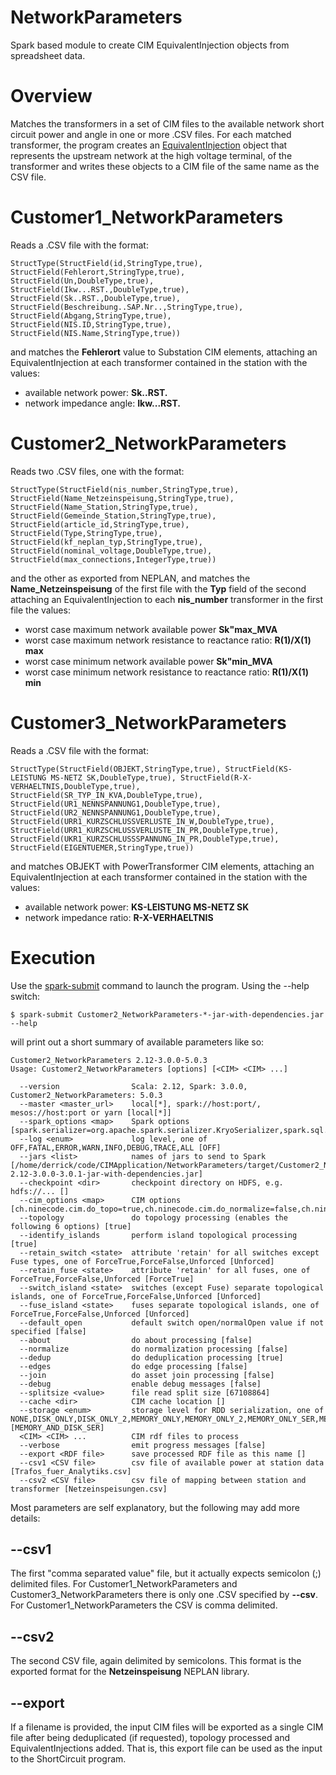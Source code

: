 NetworkParameters
======

Spark based module to create CIM EquivalentInjection objects from spreadsheet data.

# Overview

Matches the transformers in a set of CIM files to the
available network short circuit power and angle in one or more .CSV files.
For each matched transformer, the program creates an
[EquivalentInjection](https://derrickoswald.github.io/CIMSpark/doc/scaladocs/ch/ninecode/model/EquivalentInjection.html)
object that represents the upstream network at the high voltage terminal,
of the transformer and writes these objects to a
CIM file of the same name as the CSV file.

# Customer1_NetworkParameters

Reads a .CSV file with the format:
```
StructType(StructField(id,StringType,true), StructField(Fehlerort,StringType,true), StructField(Un,DoubleType,true), StructField(Ikw...RST.,DoubleType,true), StructField(Sk..RST.,DoubleType,true), StructField(Beschreibung..SAP.Nr..,StringType,true), StructField(Abgang,StringType,true), StructField(NIS.ID,StringType,true), StructField(NIS.Name,StringType,true))
```
and matches the **Fehlerort** value to Substation CIM elements,
attaching an EquivalentInjection at each transformer contained in the station with the values:

- available network power: **Sk..RST.**
- network impedance angle: **Ikw...RST.**

# Customer2_NetworkParameters

Reads two .CSV files, one with the format:
```
StructType(StructField(nis_number,StringType,true), StructField(Name_Netzeinspeisung,StringType,true), StructField(Name_Station,StringType,true), StructField(Gemeinde_Station,StringType,true), StructField(article_id,StringType,true), StructField(Type,StringType,true), StructField(kf_neplan_typ,StringType,true), StructField(nominal_voltage,DoubleType,true), StructField(max_connections,IntegerType,true))
```
and the other as exported from NEPLAN, and matches the **Name_Netzeinspeisung** of the first
file with the **Typ** field of the second attaching an EquivalentInjection to each
**nis_number** transformer in the first file the values:

- worst case maximum network available power **Sk"max_MVA**
- worst case maximum network resistance to reactance ratio: **R(1)/X(1) max**
- worst case minimum network available power **Sk"min_MVA**
- worst case minimum network resistance to reactance ratio: **R(1)/X(1) min**

# Customer3_NetworkParameters

Reads a .CSV file with the format:
```
StructType(StructField(OBJEKT,StringType,true), StructField(KS-LEISTUNG MS-NETZ SK,DoubleType,true), StructField(R-X-VERHAELTNIS,DoubleType,true), StructField(SR_TYP_IN_KVA,DoubleType,true), StructField(UR1_NENNSPANNUNG1,DoubleType,true), StructField(UR2_NENNSPANNUNG1,DoubleType,true), StructField(URR1_KURZSCHLUSSVERLUSTE_IN_W,DoubleType,true), StructField(URR1_KURZSCHLUSSVERLUSTE_IN_PR,DoubleType,true), StructField(UKR1_KURZSCHLUSSSPANNUNG_IN_PR,DoubleType,true), StructField(EIGENTUEMER,StringType,true))
```

and matches OBJEKT with PowerTransformer CIM elements,
attaching an EquivalentInjection at each transformer contained in the station with the values:

- available network power: **KS-LEISTUNG MS-NETZ SK**
- network impedance ratio: **R-X-VERHAELTNIS**

# Execution

Use the
[spark-submit](http://spark.apache.org/docs/latest/submitting-applications.html#launching-applications-with-spark-submit)
command to launch the program. Using the --help switch:
```
$ spark-submit Customer2_NetworkParameters-*-jar-with-dependencies.jar --help
```
will print out a short summary of available parameters like so:
```
Customer2_NetworkParameters 2.12-3.0.0-5.0.3
Usage: Customer2_NetworkParameters [options] [<CIM> <CIM> ...]

  --version                Scala: 2.12, Spark: 3.0.0, Customer2_NetworkParameters: 5.0.3
  --master <master_url>    local[*], spark://host:port/, mesos://host:port or yarn [local[*]]
  --spark_options <map>    Spark options [spark.serializer=org.apache.spark.serializer.KryoSerializer,spark.sql.catalog.casscatalog=com.datastax.spark.connector.datasource.CassandraCatalog,spark.kryo.registrator=ch.ninecode.cim.CIMRegistrator,spark.graphx.pregel.checkpointInterval=8,spark.ui.showConsoleProgress=false,spark.sql.debug.maxToStringFields=250]
  --log <enum>             log level, one of OFF,FATAL,ERROR,WARN,INFO,DEBUG,TRACE,ALL [OFF]
  --jars <list>            names of jars to send to Spark [/home/derrick/code/CIMApplication/NetworkParameters/target/Customer2_NetworkParameters-2.12-3.0.0-3.0.1-jar-with-dependencies.jar]
  --checkpoint <dir>       checkpoint directory on HDFS, e.g. hdfs://... []
  --cim_options <map>      CIM options [ch.ninecode.cim.do_topo=true,ch.ninecode.cim.do_normalize=false,ch.ninecode.cim.do_join=false,ch.ninecode.cim.default_switch_open_state=false,ch.ninecode.cim.do_deduplication=true,path=,ch.ninecode.cim.debug=false,ch.ninecode.cim.split_maxsize=67108864,ch.ninecode.cim.force_retain_fuses=ForceTrue,ch.ninecode.cim.force_switch_separate_islands=Unforced,ch.ninecode.cim.do_topo_islands=true,ch.ninecode.cim.force_fuse_separate_islands=Unforced,ch.ninecode.cim.force_retain_switches=Unforced,ch.ninecode.cim.make_edges=false,StorageLevel=MEMORY_AND_DISK_SER,ch.ninecode.cim.cache=,ch.ninecode.cim.do_about=false]
  --topology               do topology processing (enables the following 6 options) [true]
  --identify_islands       perform island topological processing [true]
  --retain_switch <state>  attribute 'retain' for all switches except Fuse types, one of ForceTrue,ForceFalse,Unforced [Unforced]
  --retain_fuse <state>    attribute 'retain' for all fuses, one of ForceTrue,ForceFalse,Unforced [ForceTrue]
  --switch_island <state>  switches (except Fuse) separate topological islands, one of ForceTrue,ForceFalse,Unforced [Unforced]
  --fuse_island <state>    fuses separate topological islands, one of ForceTrue,ForceFalse,Unforced [Unforced]
  --default_open           default switch open/normalOpen value if not specified [false]
  --about                  do about processing [false]
  --normalize              do normalization processing [false]
  --dedup                  do deduplication processing [true]
  --edges                  do edge processing [false]
  --join                   do asset join processing [false]
  --debug                  enable debug messages [false]
  --splitsize <value>      file read split size [67108864]
  --cache <dir>            CIM cache location []
  --storage <enum>         storage level for RDD serialization, one of NONE,DISK_ONLY,DISK_ONLY_2,MEMORY_ONLY,MEMORY_ONLY_2,MEMORY_ONLY_SER,MEMORY_ONLY_SER_2,MEMORY_AND_DISK,MEMORY_AND_DISK_2,MEMORY_AND_DISK_SER,MEMORY_AND_DISK_SER_2,OFF_HEAP [MEMORY_AND_DISK_SER]
  <CIM> <CIM> ...          CIM rdf files to process
  --verbose                emit progress messages [false]
  --export <RDF file>      save processed RDF file as this name []
  --csv1 <CSV file>        csv file of available power at station data [Trafos_fuer_Analytiks.csv]
  --csv2 <CSV file>        csv file of mapping between station and transformer [Netzeinspeisungen.csv]
```
Most parameters are self explanatory, but the following may add more details:

## --csv1

The first "comma separated value" file, but it actually expects semicolon (;) delimited files.
For Customer1_NetworkParameters and Customer3_NetworkParameters there is only one .CSV
specified by **--csv**. For Customer1_NetworkParameters the CSV is comma delimited.

## --csv2

The second CSV file, again delimited by semicolons.
This format is the exported format for the **Netzeinspeisung** NEPLAN library.

## --export

If a filename is provided, the input CIM files will be exported as a single CIM
file after being deduplicated (if requested), topology processed and EquivalentInjections added.
That is, this export file can be used as the input to the ShortCircuit program.

 
